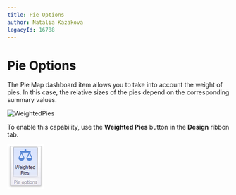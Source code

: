 ```yaml
---
title: Pie Options
author: Natalia Kazakova
legacyId: 16788
---
```

# Pie Options
The Pie Map dashboard item allows you to take into account the weight of pies. In this case, the relative sizes of the pies depend on the corresponding summary values.

![WeightedPies](../../../../../images/img126625.png)

To enable this capability, use the **Weighted Pies** button in the **Design** ribbon tab.

![WeightedPies_Ribbon](../../../../../images/img23646.png)